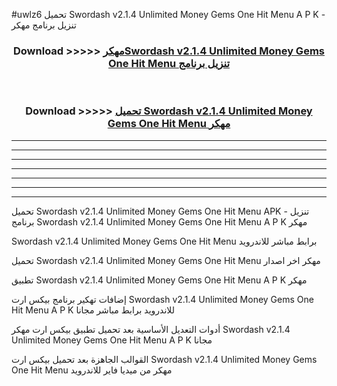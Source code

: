 #uwlz6 تحميل Swordash v2.1.4 Unlimited Money Gems One Hit Menu  A P K - تنزيل برنامج مهكر



<div align="center">
<h3>Download >>>>> <a href="https://runaway1.web.app/?sq=Swordash v2.1.4 Unlimited Money Gems One Hit Menu ">مهكرSwordash v2.1.4 Unlimited Money Gems One Hit Menu  تنزيل برنامج</a></h3><br>

<h3>Download >>>>> <a href="https://runaway1.web.app/?sq=Swordash v2.1.4 Unlimited Money Gems One Hit Menu ">تحميل Swordash v2.1.4 Unlimited Money Gems One Hit Menu  مهكر</a></h3>
</div>


----------------------------------------------------------

----------------------------------------------------------

----------------------------------------------------------

----------------------------------------------------------

----------------------------------------------------------

----------------------------------------------------------

----------------------------------------------------------

تحميل Swordash v2.1.4 Unlimited Money Gems One Hit Menu  APK - تنزيل برنامج Swordash v2.1.4 Unlimited Money Gems One Hit Menu  A P K مهكر

Swordash v2.1.4 Unlimited Money Gems One Hit Menu  برابط مباشر للاندرويد

تحميل Swordash v2.1.4 Unlimited Money Gems One Hit Menu  مهكر اخر اصدار

تطبيق Swordash v2.1.4 Unlimited Money Gems One Hit Menu  A P K مهكر

إضافات تهكير برنامج بيكس ارت Swordash v2.1.4 Unlimited Money Gems One Hit Menu  A P K للاندرويد برابط مباشر مجانا

أدوات التعديل الأساسية بعد تحميل تطبيق بيكس ارت مهكر Swordash v2.1.4 Unlimited Money Gems One Hit Menu  A P K مجانا

القوالب الجاهزة بعد تحميل بيكس ارت Swordash v2.1.4 Unlimited Money Gems One Hit Menu  مهكر من ميديا فاير للاندرويد


